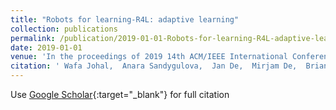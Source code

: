 ```yaml
---
title: "Robots for learning-R4L: adaptive learning"
collection: publications
permalink: /publication/2019-01-01-Robots-for-learning-R4L-adaptive-learning
date: 2019-01-01
venue: 'In the proceedings of 2019 14th ACM/IEEE International Conference on Human-Robot Interaction (HRI)'
citation: ' Wafa Johal,  Anara Sandygulova,  Jan De,  Mirjam De,  Brian Scassellati, &quot;Robots for learning-R4L: adaptive learning.&quot; In the proceedings of 2019 14th ACM/IEEE International Conference on Human-Robot Interaction (HRI), 2019.'
---
```

Use [Google Scholar](https://scholar.google.com/scholar?q=Robots+for+learning+R4L:+adaptive+learning){:target="_blank"} for full citation